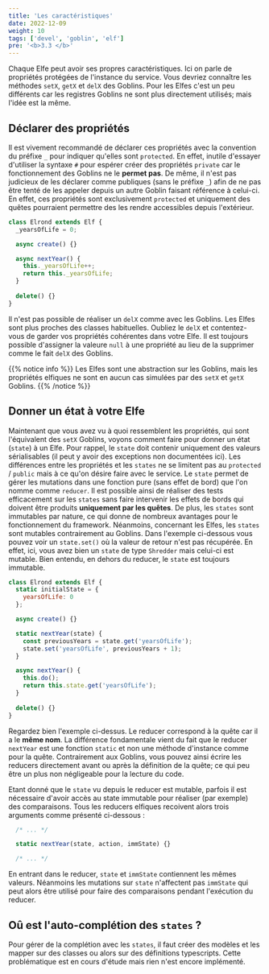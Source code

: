```yaml
---
title: 'Les caractéristiques'
date: 2022-12-09
weight: 10
tags: ['devel', 'goblin', 'elf']
pre: '<b>3.3 </b>'
---
```


Chaque Elfe peut avoir ses propres caractéristiques. Ici on parle de propriétés protégées de l'instance du service. Vous devriez connaître les méthodes `setX`, `getX` et `delX` des Goblins. Pour les Elfes c'est un peu différents car les registres Goblins ne sont plus directement utilisés; mais l'idée est la même.

## Déclarer des propriétés

Il est vivement recommandé de déclarer ces propriétés avec la convention du préfixe `_` pour indiquer qu'elles sont `protected`. En effet, inutile d'essayer d'utiliser la syntaxe `#` pour espérer créer des propriétés `private` car le fonctionnement des Goblins ne le **permet pas**. De même, il n'est pas judicieux de les déclarer comme publiques (sans le préfixe `_`) afin de ne pas être tenté de les appeler depuis un autre Goblin faisant référence à celui-ci. En effet, ces propriétés sont exclusivement `protected` et uniquement des quêtes pourraient permettre des les rendre accessibles depuis l'extérieur.

```js
class Elrond extends Elf {
  _yearsOfLife = 0;

  async create() {}

  async nextYear() {
    this._yearsOfLife++;
    return this._yearsOfLife;
  }
  
  delete() {}
}
```

Il n'est pas possible de réaliser un `delX` comme avec les Goblins. Les Elfes sont plus proches des classes habituelles. Oubliez le `delX` et contentez-vous de garder vos propriétés cohérentes dans votre Elfe. Il est toujours possible d'assigner la valeure `null` à une propriété au lieu de la supprimer comme le fait `delX` des Goblins.

{{% notice info %}} Les Elfes sont une abstraction sur les Goblins, mais les propriétés elfiques ne sont en aucun cas simulées par des `setX` et `getX` Goblins. {{% /notice %}}

## Donner un état à votre Elfe

Maintenant que vous avez vu à quoi ressemblent les propriétés, qui sont l'équivalent des `setX` Goblins, voyons comment faire pour donner un état (`state`) à un Elfe. Pour rappel, le `state` doit contenir uniquement des valeurs sérialisables (il peut y avoir des exceptions non documentées ici). Les différences entre les propriétés et les `states` ne se limitent pas au `protected` / `public` mais à ce qu'on désire faire avec le service. Le `state` permet de gérer les mutations dans une fonction pure (sans effet de bord) que l'on nomme comme `reducer`. Il est possible ainsi de réaliser des tests efficacement sur les `states` sans faire intervenir les effets de bords qui doivent être produits **uniquement par les quêtes**. De plus, les `states` sont immutables par nature, ce qui donne de nombreux avantages pour le fonctionnement du framework. Néanmoins, concernant les Elfes, les `states` sont mutables contrairement au Goblins. Dans l'exemple ci-dessous vous pouvez voir un `state.set()` où la valeur de retour n'est pas récupérée. En effet, ici, vous avez bien un `state` de type `Shredder` mais celui-ci est mutable. Bien entendu, en dehors du reducer, le `state` est toujours immutable.

```js
class Elrond extends Elf {
  static initialState = {
    yearsOfLife: 0
  };

  async create() {}

  static nextYear(state) {
    const previousYears = state.get('yearsOfLife');
    state.set('yearsOfLife', previousYears + 1);
  }

  async nextYear() {
    this.do();
    return this.state.get('yearsOfLife');
  }
  
  delete() {}
}
```

Regardez bien l'exemple ci-dessus. Le reducer correspond à la quête car il a le **même nom**. La différence fondamentale vient du fait que le reducer `nextYear` est une fonction `static` et non une méthode d'instance comme pour la quête. Contrairement aux Goblins, vous pouvez ainsi écrire les reducers directement avant ou après la définition de la quête; ce qui peu être un plus non négligeable pour la lecture du code.

Etant donné que le `state` vu depuis le reducer est mutable, parfois il est nécessaire d'avoir accès au state immutable pour réaliser (par exemple) des comparaisons. Tous les reducers elfiques recoivent alors trois arguments comme présenté ci-dessous :

```js
  /* ... */

  static nextYear(state, action, immState) {}

  /* ... */
```

En entrant dans le reducer, `state` et `immState` contiennent les mêmes valeurs. Néanmoins les mutations sur `state` n'affectent pas `immState` qui peut alors être utilisé pour faire des comparaisons pendant l'exécution du reducer.

## Oû est l'auto-complétion des `states` ?

Pour gérer de la complétion avec les `states`, il faut créer des modèles et les mapper sur des classes ou alors sur des définitions typescripts. Cette problématique est en cours d'étude mais rien n'est encore implémenté.